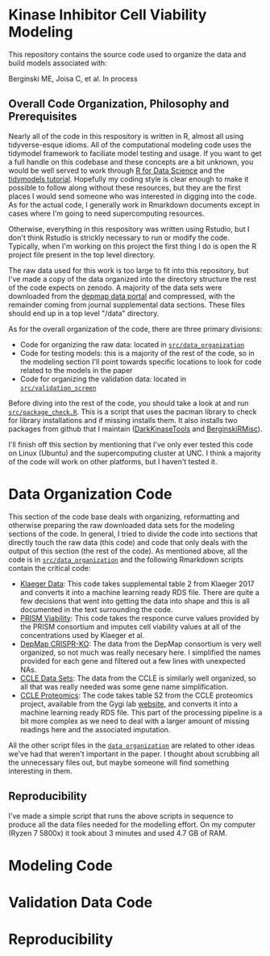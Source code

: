# Kinase Inhibitor Cell Viability Modeling

This repository contains the source code used to organize the data and build models associated with:

Berginski ME, Joisa C, et al. In process

## Overall Code Organization, Philosophy and Prerequisites

Nearly all of the code in this respository is written in R, almost all using tidyverse-esque idioms. All of the computational modeling code uses the tidymodel framework to faciliate model testing and usage. If you want to get a full handle on this codebase and these concepts are a bit unknown, you would be well served to work through [R for Data Science](https://r4ds.had.co.nz/) and the [tidymodels tutorial](https://www.tidymodels.org/start/models/). Hopefully my coding style is clear enough to make it possible to follow along without these resources, but they are the first places I would send someone who was interested in digging into the code. As for the actual code, I generally work in Rmarkdown documents except in cases where I'm going to need supercomputing resources.

Otherwise, everything in this respository was written using Rstudio, but I don't think Rstudio is strickly necessary to run or modify the code. Typically, when I'm working on this project the first thing I do is open the R project file present in the top level directory. 

The raw data used for this work is too large to fit into this repository, but I've made a copy of the data organized into the directory structure the rest of the code expects on zenodo. A majority of the data sets were downloaded from the [depmap data portal](https://depmap.org/portal/download/) and compressed, with the remainder coming from journal supplemental data sections. These files should end up in a top level "/data" directory.

As for the overall organization of the code, there are three primary divisions:

* Code for organizing the raw data: located in [`src/data_organization`](src/data_organization)
* Code for testing models: this is a majority of the rest of the code, so in the modeling section I'll point towards specific locations to look for code related to the models in the paper
* Code for organizing the validation data: located in [`src/validation_screen`](src/validation_screen)

Before diving into the rest of the code, you should take a look at and run [`src/package_check.R`](src/package_check.R). This is a script that uses the pacman library to check for library installations and if missing installs them. It also installs two packages from github that I maintain ([DarkKinaseTools](https://github.com/IDG-Kinase/DarkKinaseTools) and [BerginskiRMisc](https://github.com/mbergins/BerginskiRMisc)). 

I'll finish off this section by mentioning that I've only ever tested this code on Linux (Ubuntu) and the supercomputing cluster at UNC. I think a majority of the code will work on other platforms, but I haven't tested it.

# Data Organization Code

This section of the code base deals with organizing, reformatting and otherwise preparing the raw downloaded data sets for the modeling sections of the code. In general, I tried to divide the code into sections that directly touch the raw data (this code) and code that only deals with the output of this section (the rest of the code). As mentioned above, all the code is in [`src/data_organization`](src/data_organaization) and the following Rmarkdown scripts contain the critical code:

* [Klaeger Data](`src/data_organization/process_klaeger_data/klaeger_data_processing.Rmd`): This code takes supplemental table 2 from Klaeger 2017 and converts it into a machine learning ready RDS file. There are quite a few decisions that went into getting the data into shape and this is all documented in the text surrounding the code.
* [PRISM Viability](`src/data_organization/prep_PRISM_for_ML/prep_PRISM_for_ML.Rmd`): This code takes the responce curve values provided by the PRISM consortium and imputes cell viability values at all of the concentrations used by Klaeger et al.
* [DepMap CRISPR-KO](`src/data_organization/prep_depmap_data_for_ML/prep_depmap_for_ML.Rmd`): The data from the DepMap consortium is very well organized, so not much was really necesary here. I simplified the names provided for each gene and filtered out a few lines with unexpected NAs.
* [CCLE Data Sets](`src/data_organization/prep_CCLE_data_for_ML/prep_CCLE_for_ML.Rmd`): The data from the CCLE is similarly well organized, so all that was really needed was some gene name simplification.
* [CCLE Proteomics](`src/data_organization/prep_CCLE_proteomics_data/prep_CCLE_proteomics_data.Rmd`): The code takes table S2 from the CCLE proteomics project, available from the Gygi lab [website](https://gygi.hms.harvard.edu/publications/ccle.html), and converts it into a machine learning ready RDS file. This part of the processing pipeline is a bit more complex as we need to deal with a larger amount of missing readings here and the associated imputation.

All the other script files in the [`data organization`](src/data_organaization) are related to other ideas we've had that weren't important in the paper. I thought about scrubbing all the unnecessary files out, but maybe someone will find something interesting in them.

## Reproducibility

I've made a simple script that runs the above scripts in sequence to produce all the data files needed for the modelling effort. On my computer (Ryzen 7 5800x) it took about 3 minutes and used 4.7 GB of RAM.

# Modeling Code

# Validation Data Code

# Reproducibility

